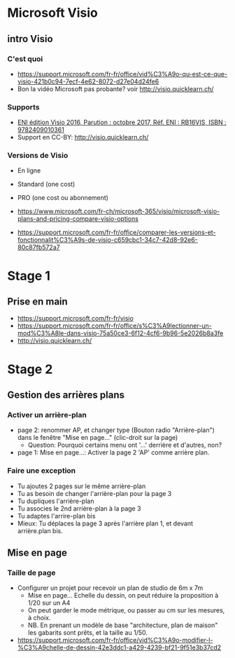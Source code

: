 # Microsoft Visio
## intro Visio
### C'est quoi
* https://support.microsoft.com/fr-fr/office/vid%C3%A9o-qu-est-ce-que-visio-421b0c94-7ecf-4e62-8072-d27e04d24fe6
* Bon la vidéo Microsoft pas probante? voir http://visio.quicklearn.ch/

### Supports
* [ENI édition Visio 2016, Parution : octobre 2017, Réf. ENI : RB16VIS, ISBN : 9782409010361](https://www.editions-eni.fr/livre/visio-2016-9782409010361?utm_source=affiliation&utm_medium=blog&utm_campaign=2020-03-20-PKOTTE&xtor=AL-3944-[PKOTTE])
* Support en CC-BY: http://visio.quicklearn.ch/

### Versions de Visio
* En ligne
* Standard (one cost)
* PRO (one cost ou abonnement)

* https://www.microsoft.com/fr-ch/microsoft-365/visio/microsoft-visio-plans-and-pricing-compare-visio-options
* https://support.microsoft.com/fr-fr/office/comparer-les-versions-et-fonctionnalit%C3%A9s-de-visio-c659cbc1-34c7-42d8-92e6-80c87fb572a7
# Stage 1
## Prise en main
* https://support.microsoft.com/fr-fr/visio
* https://support.microsoft.com/fr-fr/office/s%C3%A9lectionner-un-mod%C3%A8le-dans-visio-75a50ce3-6f12-4cf6-9b96-5e2026b8a3fe
* http://visio.quicklearn.ch/

# Stage 2
## Gestion des arrières plans
### Activer un arrière-plan
* page 2: renommer AP, et changer type (Bouton radio "Arrière-plan") dans le fenêtre "Mise en page..." (clic-droit sur la page)
  * Question: Pourquoi certains menu ont '...' derrière et d'autres, non?
* page 1: Mise en page...: Activer la page 2 'AP' comme arrière plan.
### Faire une exception
* Tu ajoutes 2 pages sur le même arrière-plan
* Tu as besoin de changer l'arrière-plan pour la page 3
* Tu dupliques l'arrière-plan
* Tu associes le 2nd arrière-plan à la page 3
* Tu adaptes l'arrire-plan bis
* Mieux: Tu déplaces la page 3 après l'arrière plan 1, et devant arrière.plan bis.

## Mise en page
### Taille de page
* Configurer un projet pour recevoir un plan de studio de 6m x 7m
  * Mise en page... Echelle du dessin, on peut réduire la proposition à 1/20 sur un A4
  * On peut garder le mode métrique, ou passer au cm sur les mesures, à choix.
  * NB. En prenant un modèle de base "architecture, plan de maison" les gabarits sont prêts, et la taille au 1/50.
* https://support.microsoft.com/fr-fr/office/vid%C3%A9o-modifier-l-%C3%A9chelle-de-dessin-42e3ddc1-a429-4239-bf21-9f51e3b37cd2
